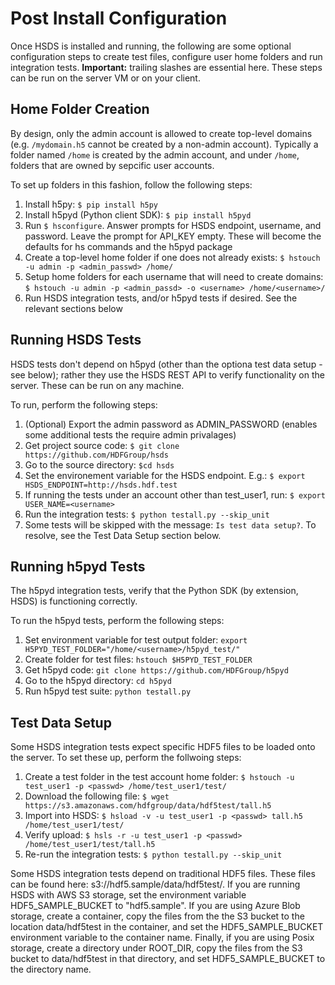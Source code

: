 Post Install Configuration
===========================

Once HSDS is installed and running, the following are some optional configuration steps to create test files, configure
user home folders and run integration tests.  **Important:** trailing slashes are essential here.  These steps can be run
on the server VM or on your client. 

Home Folder Creation
--------------------

By design, only the admin account is allowed to create top-level domains (e.g. `/mydomain.h5` cannot be created by a non-admin account).  Typically a folder named `/home` is created by the admin account, and under `/home`, folders that are owned by sepcific user accounts.

To set up folders in this fashion, follow the following steps:

1. Install h5py: `$ pip install h5py`
2. Install h5pyd (Python client SDK): `$ pip install h5pyd`
3. Run `$ hsconfigure`.  Answer prompts for HSDS endpoint, username, and password.  Leave the prompt for API_KEY empty.  These will become the defaults for hs commands and the h5pyd package
4. Create a top-level home folder if one does not already exists: `$ hstouch -u admin -p <admin_passwd> /home/`
5. Setup home folders for each username that will need to create domains: `$ hstouch -u admin -p <admin_passd> -o <username> /home/<username>/`
6. Run HSDS integration tests, and/or h5pyd tests if desired.  See the relevant sections below


Running HSDS Tests
------------------

HSDS tests don't depend on h5pyd (other than the optiona test data setup - see below); rather they use the HSDS REST API to verify 
functionality on the server.  These can be run on any machine.

To run, perform the following steps:

1. (Optional) Export the admin password as ADMIN_PASSWORD  (enables some additional tests the require admin privalages)
2. Get project source code: `$ git clone https://github.com/HDFGroup/hsds`
3. Go to the source directory: `$cd hsds`
4. Set the environement variable for the HSDS endpoint.  E.g.: `$ export HSDS_ENDPOINT=http://hsds.hdf.test`
5. If running the tests under an account other than test_user1, run: `$ export USER_NAME=<username>`
6. Run the integration tests: `$ python testall.py --skip_unit`
7. Some tests will be skipped with the message: `Is test data setup?`.  To resolve, see the Test Data Setup section below.

Running h5pyd Tests
-------------------

The h5pyd integration tests, verify that the Python SDK (by extension, HSDS) is functioning correctly. 

To run the h5pyd tests, perform the following steps:

1. Set environment variable for test output folder: `export H5PYD_TEST_FOLDER="/home/<username>/h5pyd_test/"`
2. Create folder for test files: `hstouch $H5PYD_TEST_FOLDER`
3. Get h5pyd code: `git clone https://github.com/HDFGroup/h5pyd`
4. Go to the h5pyd directory: `cd h5pyd`
5. Run h5pyd test suite: `python testall.py`

Test Data Setup
---------------

Some HSDS integration tests expect specific HDF5 files to be loaded onto the server.  To set these up, perform the follwoing steps:

1. Create a test folder in the test account home folder: `$ hstouch -u test_user1 -p <passwd> /home/test_user1/test/` 
2. Download the following file: `$ wget https://s3.amazonaws.com/hdfgroup/data/hdf5test/tall.h5`
3. Import into HSDS: `$ hsload -v -u test_user1 -p <passwd> tall.h5 /home/test_user1/test/`
4. Verify upload: `$ hsls -r -u test_user1 -p <passwd> /home/test_user1/test/tall.h5`
5. Re-run the integration tests: `$ python testall.py --skip_unit`

Some HSDS integration tests depend on traditional HDF5 files.  These files can be found here: 
s3://hdf5.sample/data/hdf5test/.  If you are running HSDS with AWS S3 storage, set the 
environment variable HDF5_SAMPLE_BUCKET to "hdf5.sample".
If you are using Azure Blob storage, create a container, copy the files from the the S3 bucket to
the location data/hdf5test in the container, and set the HDF5_SAMPLE_BUCKET environment variable
to the container name.  Finally, if you are using Posix storage, create a directory under ROOT_DIR, 
copy the files from the S3 bucket to data/hdf5test in that directory, and set HDF5_SAMPLE_BUCKET to the directory name.

